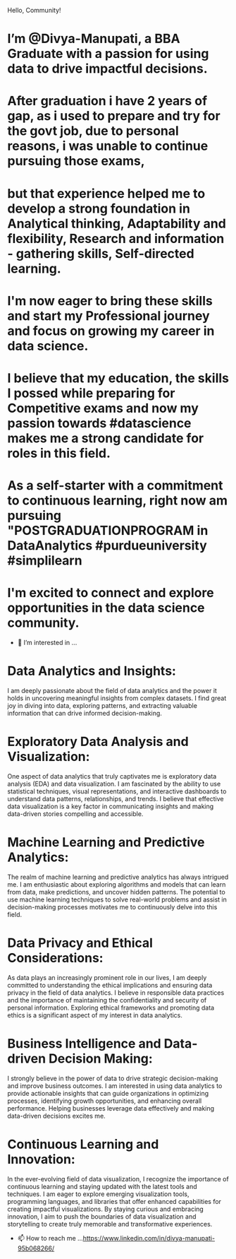 Hello, Community!

# I’m @Divya-Manupati, a BBA Graduate with a passion for using data to drive impactful decisions.
# After graduation i have 2 years of gap, as i used to prepare and try for the govt job, due to personal reasons, i was unable to continue pursuing those exams,
# but that experience helped me to develop a strong foundation in Analytical thinking, Adaptability and flexibility, Research and information - gathering skills, Self-directed learning.
# I'm now eager to bring these skills and start my Professional journey and focus on growing my career in data science.
# I believe that my education, the skills I possed while preparing for Competitive exams and now my passion towards #datascience makes me a strong candidate for roles in this field.
# As a self-starter with a commitment to continuous learning, right now am pursuing "POSTGRADUATIONPROGRAM in DataAnalytics #purdueuniversity #simplilearn 
# I'm excited to connect and explore opportunities in the data science community.

- 👀 I’m interested in ...
# Data Analytics and Insights:
I am deeply passionate about the field of data analytics and the power it holds in uncovering meaningful insights from complex datasets. 
I find great joy in diving into data, exploring patterns, and extracting valuable information that can drive informed decision-making.

# Exploratory Data Analysis and Visualization:
One aspect of data analytics that truly captivates me is exploratory data analysis (EDA) and data visualization. I am fascinated by the ability to use statistical techniques, 
visual representations, and interactive dashboards to understand data patterns, relationships, and trends. I believe that effective data visualization is a key factor in 
communicating insights and making data-driven stories compelling and accessible.

# Machine Learning and Predictive Analytics:
The realm of machine learning and predictive analytics has always intrigued me. I am enthusiastic about exploring algorithms and models that can learn from data, make predictions, 
and uncover hidden patterns. The potential to use machine learning techniques to solve real-world problems and assist in decision-making processes motivates me to continuously delve 
into this field.

# Data Privacy and Ethical Considerations:
As data plays an increasingly prominent role in our lives, I am deeply committed to understanding the ethical implications and ensuring data privacy in the field of data analytics. 
I believe in responsible data practices and the importance of maintaining the confidentiality and security of personal information. Exploring ethical frameworks and promoting data 
ethics is a significant aspect of my interest in data analytics.

# Business Intelligence and Data-driven Decision Making:
I strongly believe in the power of data to drive strategic decision-making and improve business outcomes. I am interested in using data analytics to provide actionable insights 
that can guide organizations in optimizing processes, identifying growth opportunities, and enhancing overall performance. Helping businesses leverage data effectively and making 
data-driven decisions excites me.

# Continuous Learning and Innovation:
In the ever-evolving field of data visualization, I recognize the importance of continuous learning and staying updated with the latest tools and techniques. 
I am eager to explore emerging visualization tools, programming languages, and libraries that offer enhanced capabilities for creating impactful visualizations. 
By staying curious and embracing innovation, I aim to push the boundaries of data visualization and storytelling to create truly memorable and transformative experiences.

- 📫 How to reach me ...https://www.linkedin.com/in/divya-manupati-95b068266/
